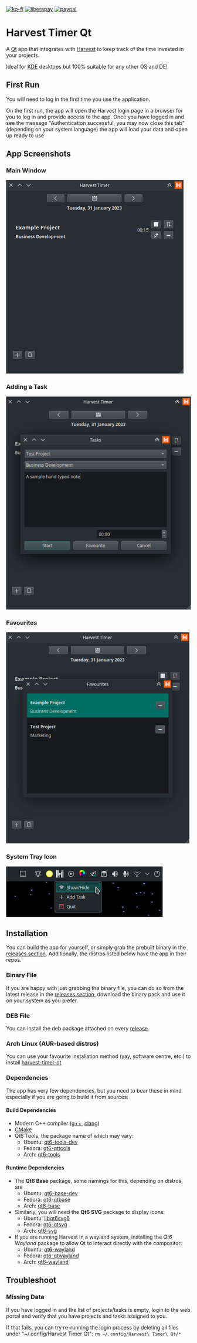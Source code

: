 [![ko-fi](https://ko-fi.com/img/githubbutton_sm.svg)](https://ko-fi.com/U6U6ECJZ8)
[![liberapay](https://img.shields.io/liberapay/receives/jorge-barroso.svg?logo=liberapay)](https://liberapay.com/jorge-barroso/donate)
[![paypal](https://www.paypalobjects.com/en_US/i/btn/btn_donate_LG.gif)](https://paypal.me/jorgebaam)

# Harvest Timer Qt
A [Qt](https://www.qt.io/) app that integrates with [Harvest](https://www.getharvest.com) to keep track of the time invested in your projects.

Ideal for [KDE](https://kde.org/) desktops but 100% suitable for any other OS and DE!

## First Run
You will need to log in the first time you use the application.

On the first run, the app will open the Harvest login page in a browser for you to log in and provide access to the app.
Once you have logged in and see the message "Authentication successful, you may now close this tab" (depending on your system language) the app will load your data and open up ready to use

## App Screenshots
### Main Window
![Main Window](/assets/main_window.png?raw=true "the main window of the application")

### Adding a Task
![Adding a Task](/assets/add_task_window.png?raw=true "the form to add a new task from the applications")

### Favourites
![Favourites Window](/assets/favourites_window.png?raw=true "the application with a separate dialog to quickly choose one of your saved tasks for quick access")

### System Tray Icon
![System Tray](/assets/systray_icon.png?raw=true "the app giving you quick access ")


## Installation
You can build the app for yourself, 
or simply grab the prebuilt binary in the [releases section](https://github.com/jorge-barroso/harvesttimer-qt/releases).
Additionally, the distros listed below have the app in their repos.

### Binary File
If you are happy with just grabbing the binary file,
you can do so from the latest release in the [releases section](https://github.com/jorge-barroso/harvesttimer-qt/releases),
download the binary pack and use it on your system as you prefer.

### DEB File
You can install the deb package attached on every [release](https://github.com/jorge-barroso/harvesttimer-qt/releases).

### Arch Linux (AUR-based distros)
You can use your favourite installation method (yay, software centre, etc.) to install [harvest-timer-qt](https://aur.archlinux.org/packages/harvest-timer-qt)

### Dependencies
The app has very few dependencies, but you need to bear these in mind especially if you are going to build it from sources:

#### Build Dependencies
- Modern C++ compiler ([g++](https://gcc.gnu.org/), [clang](http://clang.org/))
- [CMake](https://cmake.org/)
- Qt6 Tools, the package name of which may vary:
  - Ubuntu: [qt6-tools-dev](https://packages.ubuntu.com/search?keywords=qt6-tools-dev&searchon=names&suite=all&section=all)
  - Fedora: [qt6-qttools](https://src.fedoraproject.org/rpms/qt6-qttools)
  - Arch: [qt6-tools](https://archlinux.org/packages/extra/x86_64/qt6-tools/)

#### Runtime Dependencies
- The **Qt6 Base** package, some namings for this, depending on distros, are
  - Ubuntu: [qt6-base-dev](https://packages.ubuntu.com/search?keywords=qt6-base-dev&searchon=names&suite=all&section=all)
  - Fedora: [qt6-qtbase](https://src.fedoraproject.org/rpms/qt6-qtbase)
  - Arch: [qt6-base](https://archlinux.org/packages/extra/x86_64/qt6-base/)
- Similarly, you will need the **Qt6 SVG** package to display icons:
  - Ubuntu: [libqt6svg6](https://packages.ubuntu.com/search?suite=all&section=all&arch=any&keywords=libqt6svg6&searchon=names)
  - Fedora: [qt6-qtsvg](https://src.fedoraproject.org/rpms/qt6-qtsvg)
  - Arch: [qt6-svg](https://archlinux.org/packages/extra/x86_64/qt6-svg)
- If you are running Harvest in a wayland system, installing the *Qt6 Wayland* package to allow Qt to interact directly with the compositor:
  - Ubuntu: [qt6-wayland](https://packages.ubuntu.com/search?suite=all&section=all&arch=any&keywords=qt6-wayland&searchon=names)
  - Fedora: [qt6-qtwayland](https://src.fedoraproject.org/rpms/qt6-qtwayland)
  - Arch: [qt6-wayland](https://archlinux.org/packages/extra/x86_64/qt6-wayland)

## Troubleshoot
### Missing Data
If you have logged in and the list of projects/tasks is empty, login to the web portal and verify that you have projects and tasks assigned to you.

If that fails, you can try re-running the login process by deleting all files under "~/.config/Harvest Timer Qt": ```rm ~/.config/Harvest\ Timer\ Qt/*```